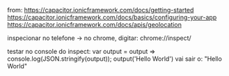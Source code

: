 from:
    https://capacitor.ionicframework.com/docs/getting-started
    https://capacitor.ionicframework.com/docs/basics/configuring-your-app
    https://capacitor.ionicframework.com/docs/apis/geolocation

inspecionar no telefone -> no chrome, digitar:
    chrome://inspect/

testar no console do inspect:
    var output = output => console.log(JSON.stringify(output));
    output('Hello World')
        vai sair o: "Hello World"
